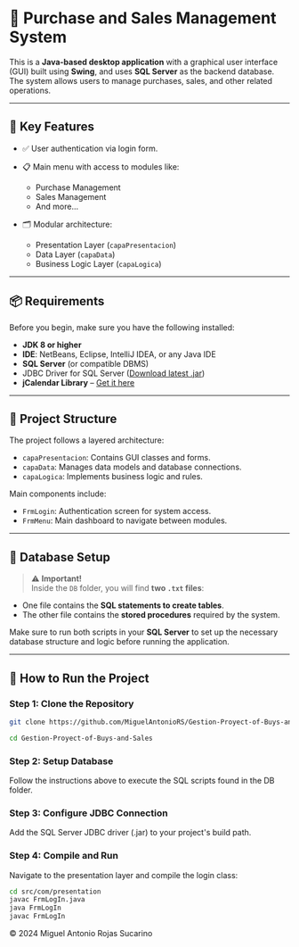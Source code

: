 # 🛒 Purchase and Sales Management System

This is a **Java-based desktop application** with a graphical user interface (GUI) built using **Swing**, and uses **SQL Server** as the backend database. The system allows users to manage purchases, sales, and other related operations.

---

## 🔧 Key Features
 
- ✅ User authentication via login form.
- 📋 Main menu with access to modules like:
  - Purchase Management
  - Sales Management
  - And more...

- 🗂️ Modular architecture:
  - Presentation Layer (`capaPresentacion`)
  - Data Layer (`capaData`)
  - Business Logic Layer (`capaLogica`)

---

## 📦 Requirements

Before you begin, make sure you have the following installed:

- **JDK 8 or higher**
- **IDE**: NetBeans, Eclipse, IntelliJ IDEA, or any Java IDE
- **SQL Server** (or compatible DBMS)
- JDBC Driver for SQL Server ([Download latest .jar](https://learn.microsoft.com/en-us/sql/connect/jdbc/release-notes-for-the-jdbc-driver?view=sql-server-ver15))
- **jCalendar Library** – [Get it here](https://toedter.com/jcalendar)

---

## 📁 Project Structure 

The project follows a layered architecture:

- `capaPresentacion`: Contains GUI classes and forms.
- `capaData`: Manages data models and database connections.
- `capaLogica`: Implements business logic and rules.

Main components include:
- `FrmLogin`: Authentication screen for system access.
- `FrmMenu`: Main dashboard to navigate between modules.

---

## 💾 Database Setup

> ⚠️ **Important!**  
Inside the `DB` folder, you will find **two `.txt` files**:
- One file contains the **SQL statements to create tables**.
- The other file contains the **stored procedures** required by the system.

Make sure to run both scripts in your **SQL Server** to set up the necessary database structure and logic before running the application.

---

## 🚀 How to Run the Project

### Step 1: Clone the Repository

```bash
git clone https://github.com/MiguelAntonioRS/Gestion-Proyect-of-Buys-and-Sales.git

cd Gestion-Proyect-of-Buys-and-Sales
```

### Step 2: Setup Database

Follow the instructions above to execute the SQL scripts found in the DB folder.

### Step 3: Configure JDBC Connection

Add the SQL Server JDBC driver (.jar)  to your project's build path.

### Step 4: Compile and Run

Navigate to the presentation layer and compile the login class:
```bash
cd src/com/presentation
javac FrmLogIn.java
java FrmLogIn
javac FrmLogIn
```

© 2024 Miguel Antonio Rojas Sucarino
